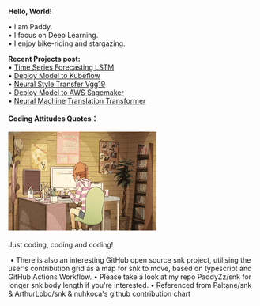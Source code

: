**Hello, World!** <br>

• I am Paddy. <br>
• I focus on Deep Learning. <br>
• I enjoy bike-riding and stargazing. <br>
<!--<img  align="left" src="3.svg" alt="Alt text" width="250" height="150"> -->
**Recent Projects post:** <br>
• [Time Series Forecasting LSTM](https://paddyzz.github.io/projects/time_series_forecasting) <br>
• [Deploy Model to Kubeflow](https://paddyzz.github.io/projects/Config_Kubeflow/) <br>
• [Neural Style Transfer Vgg19](https://paddyzz.github.io/projects/neural_style_transfer/) <br>
• [Deploy Model to AWS Sagemaker](https://paddyzz.github.io/projects/Config_Sagemaker) <br>
• [Neural Machine Translation Transformer](https://paddyzz.github.io/projects/neural_machine_translation) <br>
<br>
**Coding Attitudes Quotes：** <br>
<br>
<img src="/svg/1.gif" alt="Alt text" width="300" height="200"> <br>
<br>
Just coding, coding and coding!



<picture>  
 <source media="(prefers-color-scheme: dark)" srcset="https://raw.githubusercontent.com/PaddyZz/PaddyZz/output/github-contribution-grid-snake-dark.svg" />
 <img>
</picture>
• There is also an interesting GitHub open source snk project, utilising the user's contribution grid as a map for snk to move, based on typescript and GitHub Actions Workflow.
• Please take a look at my repo PaddyZz/snk for longer snk body length if you're interested.
• Referenced from Paltane/snk & ArthurLobo/snk & nuhkoca's github contribution chart 

